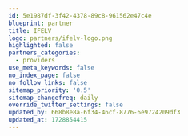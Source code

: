 ```yaml
---
id: 5e1987df-3f42-4378-89c8-961562e47c4e
blueprint: partner
title: IFELV
logo: partners/ifelv-logo.png
highlighted: false
partners_categories:
  - providers
use_meta_keywords: false
no_index_page: false
no_follow_links: false
sitemap_priority: '0.5'
sitemap_changefreq: daily
override_twitter_settings: false
updated_by: 668b8e8a-6f34-46cf-8776-6e9724209df3
updated_at: 1728854415
---
```

